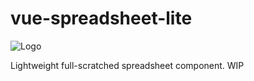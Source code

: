 # vue-spreadsheet-lite

![Logo](https://user-images.githubusercontent.com/3132889/37255669-e971baf2-2592-11e8-823c-0dcadcb3b772.gif)

Lightweight full-scratched spreadsheet component. WIP
